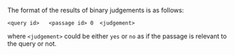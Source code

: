 The format of the results of binary judgements is as follows:

`<query id>   <passage id> 0  <judgement>`

where `<judgement>` could be either `yes` or `no` as if the passage is relevant to the query or not.
